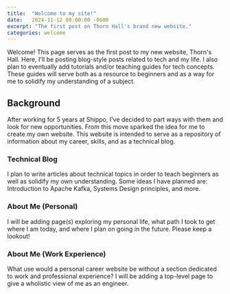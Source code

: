 ```yaml
---
title:  "Welcome to my site!"
date:   2024-11-12 08:00:00 -0600
excerpt: "The first post on Thorn Hall's brand new website."
categories: welcome
---
```

Welcome! This page serves as the first post to my new website, Thorn's Hall. Here, I'll be posting blog-style posts related to tech and my life. I also plan to eventually add tutorials and/or teaching guides for tech concepts. These guides will serve both as a resource to beginners and as a way for me to solidify my understanding of a subject. 

## Background
After working for 5 years at Shippo, I've decided to part ways with them and look for new opportunities. From this move sparked the idea for me to create my own website. This website is intended to serve as a repository of information about my career, skills,  and as a technical blog. 

### Technical Blog
I plan to write articles about technical topics in order to teach beginners as well as solidify my own understanding. Some ideas I have planned are: Introduction to Apache Kafka, Systems Design principles, and more.

### About Me (Personal)
I will be adding page(s) exploring my personal life, what path I took to get where I am today, and where I plan on going in the future. Please keep a lookout!

### About Me (Work Experience)
What use would a personal career website be without a section dedicated to work and professional experience? I will be adding a top-level page to give a wholistic view of me as an engineer. 

